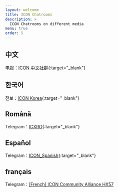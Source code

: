 ```yaml
---
layout: welcome
title: ICON Chatrooms
description: >
  ICON Chatrooms on different media
menu: true
order: 5
---
```


## 中文
电报：[ICON 中文社群](https://t.me/hx57chinese){:target="_blank"}

## 한국어
전보：[ICON Korea](https://t.me/iconkorea){:target="_blank"}

## Română

Telegram：[ICXRO](https://t.me/iconro){:target="_blank"}

## Español

Telegram：[ICON_Spanish](https://t.me/ICON_Spanish){:target="_blank"}

## français

Telegram：<a href="https://t.me/hx57french" target="_blank">[French] ICON Community Alliance HX57</a>




